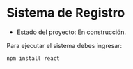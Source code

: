 <h1>Sistema de Registro </h1>

- Estado del proyecto: En construcción.

Para ejecutar el sistema debes ingresar:

```npm install react```
